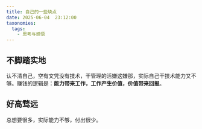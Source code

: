 ```yaml
---
title: 自己的一些缺点
date: 2025-06-04  23:12:00 
taxonomies:
  tags:
    - 思考与感悟
---
```


## 不脚踏实地
认不清自己，空有文凭没有技术，干管理的活嫌这嫌那，实际自己干技术能力又不够。赚钱的逻辑是：**能力带来工作，工作产生价值，价值带来回报**。
## 好高骛远
总想要很多，实际能力不够，付出很少。




















